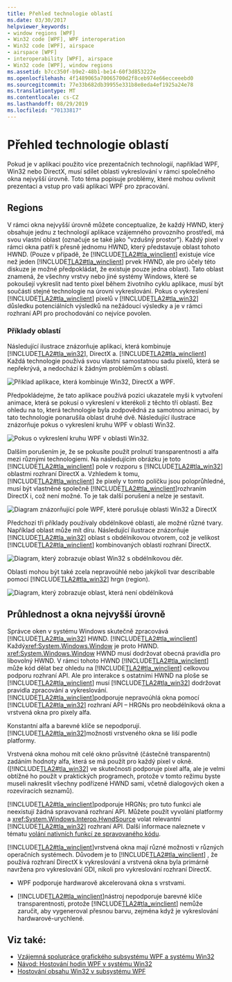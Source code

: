 ```yaml
---
title: Přehled technologie oblastí
ms.date: 03/30/2017
helpviewer_keywords:
- window regions [WPF]
- Win32 code [WPF], WPF interoperation
- Win32 code [WPF], airspace
- airspace [WPF]
- interoperability [WPF], airspace
- Win32 code [WPF], window regions
ms.assetid: b7cc350f-b9e2-48b1-be14-60f3d853222e
ms.openlocfilehash: 4f1489065a70065700d2f8ceb974e66ecceeebd0
ms.sourcegitcommit: 77e33b682db39955e331b8e8eda4ef1925a24e78
ms.translationtype: MT
ms.contentlocale: cs-CZ
ms.lasthandoff: 08/29/2019
ms.locfileid: "70133817"
---
```

# <a name="technology-regions-overview"></a>Přehled technologie oblastí
Pokud je v aplikaci použito více prezentačních technologií, například WPF, Win32 nebo DirectX, musí sdílet oblasti vykreslování v rámci společného okna nejvyšší úrovně. Toto téma popisuje problémy, které mohou ovlivnit prezentaci a vstup pro vaši aplikaci WPF pro zpracování.  
  
## <a name="regions"></a>Regions  
 V rámci okna nejvyšší úrovně můžete conceptualize, že každý HWND, který obsahuje jednu z technologií aplikace vzájemného provozního prostředí, má svou vlastní oblast (označuje se také jako "vzdušný prostor"). Každý pixel v rámci okna patří k přesně jednomu HWND, který představuje oblast tohoto HWND. (Pouze v případě, že [!INCLUDE[TLA2#tla_winclient](../../../../includes/tla2sharptla-winclient-md.md)] existuje více než jeden [!INCLUDE[TLA2#tla_winclient](../../../../includes/tla2sharptla-winclient-md.md)] prvek HWND, ale pro účely této diskuze je možné předpokládat, že existuje pouze jedna oblast). Tato oblast znamená, že všechny vrstvy nebo jiné systémy Windows, které se pokoušejí vykreslit nad tento pixel během životního cyklu aplikace, musí být součástí stejné technologie na úrovni vykreslování. Pokus o vykreslení [!INCLUDE[TLA2#tla_winclient](../../../../includes/tla2sharptla-winclient-md.md)] pixelů v [!INCLUDE[TLA2#tla_win32](../../../../includes/tla2sharptla-win32-md.md)] důsledku potenciálních výsledků na nežádoucí výsledky a je v rámci rozhraní API pro prochodování co nejvíce povolen.  
  
### <a name="region-examples"></a>Příklady oblastí  
 Následující ilustrace znázorňuje aplikaci, která kombinuje [!INCLUDE[TLA2#tla_win32](../../../../includes/tla2sharptla-win32-md.md)], DirectX a. [!INCLUDE[TLA2#tla_winclient](../../../../includes/tla2sharptla-winclient-md.md)] Každá technologie používá svou vlastní samostatnou sadu pixelů, která se nepřekrývá, a nedochází k žádným problémům s oblastí.  
  
 ![Příklad aplikace, která kombinuje Win32, DirectX a WPF.](./media/technology-regions-overview/win32-directx-windows-presentation-foundation-application.png)  
  
 Předpokládejme, že tato aplikace používá pozici ukazatele myši k vytvoření animace, která se pokusí o vykreslení v kterékoli z těchto tří oblastí. Bez ohledu na to, která technologie byla zodpovědná za samotnou animaci, by tato technologie ponarušila oblast druhé dvě. Následující ilustrace znázorňuje pokus o vykreslení kruhu WPF v oblasti Win32.  
  
 ![Pokus o vykreslení kruhu WPF v oblasti Win32.](./media/technology-regions-overview/render-windows-presentation-foundation-circle-over-win32-region.png)  
  
 Dalším porušením je, že se pokusíte použít prolnutí transparentnosti a alfa mezi různými technologiemi.  Na následujícím obrázku je toto [!INCLUDE[TLA2#tla_winclient](../../../../includes/tla2sharptla-winclient-md.md)] pole v rozporu s [!INCLUDE[TLA2#tla_win32](../../../../includes/tla2sharptla-win32-md.md)] oblastmi rozhraní DirectX a. Vzhledem k tomu, [!INCLUDE[TLA2#tla_winclient](../../../../includes/tla2sharptla-winclient-md.md)] že pixely v tomto políčku jsou poloprůhledné, musí být vlastněné společně [!INCLUDE[TLA2#tla_winclient](../../../../includes/tla2sharptla-winclient-md.md)]rozhraním DirectX i, což není možné.  To je tak další porušení a nelze je sestavit.  
  
 ![Diagram znázorňující pole WPF, které porušuje oblasti Win32 a DirectX](./media/technology-regions-overview/windows-foundation-presentation-box-violate-win32-directx-region.png)  
  
 Předchozí tři příklady používaly obdélníkové oblasti, ale možné různé tvary.  Například oblast může mít díru. Následující ilustrace znázorňuje [!INCLUDE[TLA2#tla_win32](../../../../includes/tla2sharptla-win32-md.md)] oblast s obdélníkovou otvorem, což je velikost [!INCLUDE[TLA2#tla_winclient](../../../../includes/tla2sharptla-winclient-md.md)] kombinovaných oblastí rozhraní DirectX.  
  
 ![Diagram, který zobrazuje oblast Win32 s obdélníkovou děr.](./media/technology-regions-overview/win32-region-rectangular-hole.png)  
  
 Oblasti mohou být také zcela nepravoúhlé nebo jakýkoli tvar describable pomocí [!INCLUDE[TLA2#tla_win32](../../../../includes/tla2sharptla-win32-md.md)] hrgn (region).  
  
 ![Diagram, který zobrazuje oblast, která není obdélníková](./media/technology-regions-overview/nonrectangular-win32-region.png)  
  
## <a name="transparency-and-top-level-windows"></a>Průhlednost a okna nejvyšší úrovně  
 Správce oken v systému Windows skutečně zpracovává [!INCLUDE[TLA2#tla_win32](../../../../includes/tla2sharptla-win32-md.md)] HWND. [!INCLUDE[TLA2#tla_winclient](../../../../includes/tla2sharptla-winclient-md.md)] Každý<xref:System.Windows.Window> je proto HWND. <xref:System.Windows.Window> HWND musí dodržovat obecná pravidla pro libovolný HWND. V rámci tohoto HWND [!INCLUDE[TLA2#tla_winclient](../../../../includes/tla2sharptla-winclient-md.md)] může kód dělat bez ohledu na [!INCLUDE[TLA2#tla_winclient](../../../../includes/tla2sharptla-winclient-md.md)] celkovou podporu rozhraní API. Ale pro interakce s ostatními HWND na ploše se [!INCLUDE[TLA2#tla_winclient](../../../../includes/tla2sharptla-winclient-md.md)] musí [!INCLUDE[TLA2#tla_win32](../../../../includes/tla2sharptla-win32-md.md)] dodržovat pravidla zpracování a vykreslování.  [!INCLUDE[TLA2#tla_winclient](../../../../includes/tla2sharptla-winclient-md.md)]podporuje nepravoúhlá okna pomocí [!INCLUDE[TLA2#tla_win32](../../../../includes/tla2sharptla-win32-md.md)] rozhraní API – HRGNs pro neobdélníková okna a vrstvená okna pro pixely alfa.  
  
 Konstantní alfa a barevné klíče se nepodporují.  [!INCLUDE[TLA2#tla_win32](../../../../includes/tla2sharptla-win32-md.md)]možnosti vrstveného okna se liší podle platformy.  
  
 Vrstvená okna mohou mít celé okno průsvitně (částečně transparentní) zadáním hodnoty alfa, která se má použít pro každý pixel v okně.  ([!INCLUDE[TLA2#tla_win32](../../../../includes/tla2sharptla-win32-md.md)] ve skutečnosti podporuje pixel alfa, ale je velmi obtížné ho použít v praktických programech, protože v tomto režimu byste museli nakreslit všechny podřízené HWND sami, včetně dialogových oken a rozevíracích seznamů).  
  
 [!INCLUDE[TLA2#tla_winclient](../../../../includes/tla2sharptla-winclient-md.md)]podporuje HRGNs; pro tuto funkci ale neexistují žádná spravovaná rozhraní API. Můžete použít vyvolání platformy a <xref:System.Windows.Interop.HwndSource> volat relevantní [!INCLUDE[TLA2#tla_win32](../../../../includes/tla2sharptla-win32-md.md)] rozhraní API. Další informace naleznete v tématu [volání nativních funkcí ze spravovaného kódu](/cpp/dotnet/calling-native-functions-from-managed-code).  
  
 [!INCLUDE[TLA2#tla_winclient](../../../../includes/tla2sharptla-winclient-md.md)]vrstvená okna mají různé možnosti v různých operačních systémech. Důvodem je to [!INCLUDE[TLA2#tla_winclient](../../../../includes/tla2sharptla-winclient-md.md)] , že používá rozhraní DirectX k vykreslování a vrstvená okna byla primárně navržena pro vykreslování GDI, nikoli pro vykreslování rozhraní DirectX.  
  
- WPF podporuje hardwarově akcelerovaná okna s vrstvami.  
  
- [!INCLUDE[TLA2#tla_winclient](../../../../includes/tla2sharptla-winclient-md.md)]nástroj nepodporuje barevné klíče transparentnosti, protože [!INCLUDE[TLA2#tla_winclient](../../../../includes/tla2sharptla-winclient-md.md)] nemůže zaručit, aby vygeneroval přesnou barvu, zejména když je vykreslování hardwarové-urychlené.  
  
## <a name="see-also"></a>Viz také:

- [Vzájemná spolupráce grafického subsystému WPF a systému Win32](wpf-and-win32-interoperation.md)
- [Návod: Hostování hodin WPF v systému Win32](walkthrough-hosting-a-wpf-clock-in-win32.md)
- [Hostování obsahu Win32 v subsystému WPF](hosting-win32-content-in-wpf.md)
